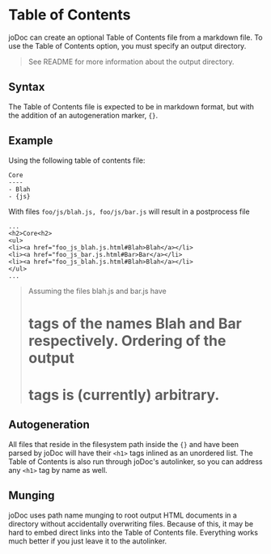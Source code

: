 Table of Contents
=================

joDoc can create an optional Table of Contents file from a markdown file.
To use the Table of Contents option, you must specify an output directory.
> See README for more information about the output directory.

Syntax
------

The Table of Contents file is expected to be in markdown format, but with the addition of an autogeneration marker, `{}`.

Example
-------

Using the following table of contents file:

	Core
	----
	- Blah
	- {js}

With files `foo/js/blah.js, foo/js/bar.js` will result in a postprocess file

	...
	<h2>Core<h2>
	<ul>
	<li><a href="foo_js_blah.js.html#Blah>Blah</a></li>
	<li><a href="foo_js_bar.js.html#Bar>Bar</a></li>
	<li><a href="foo_js_blah.js.html#Blah>Blah</a></li>
	</ul>
	...
> Assuming the files blah.js and bar.js have <h1> tags of the names Blah and Bar respectively.
> Ordering of the output <h1> tags is (currently) arbitrary.


Autogeneration
--------------

All files that reside in the filesystem path inside the `{}` and have been parsed by joDoc will have their `<h1>` tags inlined as an unordered list.
The Table of Contents is also run through joDoc's autolinker, so you can address any `<h1>` tag by name as well.

Munging
-------

joDoc uses path name munging to root output HTML documents in a directory without accidentally overwriting files.
Because of this, it may be hard to embed direct links into the Table of Contents file. Everything works much better if you just leave it to the autolinker.
